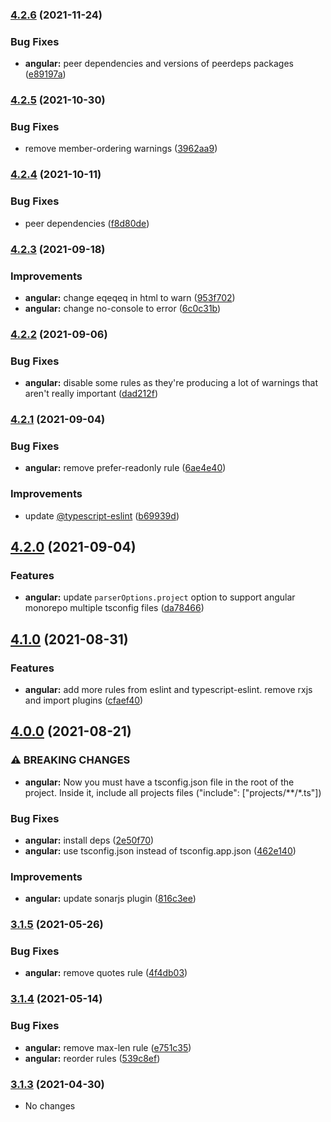 ### [4.2.6](https://github.com/tapsellorg/eslint-plugin/compare/v4.2.5...v4.2.6) (2021-11-24)


### Bug Fixes

* **angular:** peer dependencies and versions of peerdeps packages ([e89197a](https://github.com/tapsellorg/eslint-plugin/commit/e89197af94f6efa879cf71801283bc95b111c03c))

### [4.2.5](https://github.com/tapsellorg/eslint-plugin/compare/v4.2.4...v4.2.5) (2021-10-30)


### Bug Fixes

* remove member-ordering warnings ([3962aa9](https://github.com/tapsellorg/eslint-plugin/commit/3962aa9824057bf37736d16c9e27e4fc7dbf1027))

### [4.2.4](https://github.com/tapsellorg/eslint-plugin/compare/v4.2.3...v4.2.4) (2021-10-11)


### Bug Fixes

* peer dependencies ([f8d80de](https://github.com/tapsellorg/eslint-plugin/commit/f8d80de857260ef61475601633ca895bab568093))

### [4.2.3](https://github.com/tapsellorg/eslint-plugin/compare/v4.2.2...v4.2.3) (2021-09-18)


### Improvements

* **angular:** change eqeqeq in html to warn ([953f702](https://github.com/tapsellorg/eslint-plugin/commit/953f7029199c2e7439ebde80d0042065fb117dbc))
* **angular:** change no-console to error ([6c0c31b](https://github.com/tapsellorg/eslint-plugin/commit/6c0c31bbea429133843075b24ba29183166801a6))

### [4.2.2](https://github.com/tapsellorg/eslint-plugin/compare/v4.2.1...v4.2.2) (2021-09-06)


### Bug Fixes

* **angular:** disable some rules as they're producing a lot of warnings that aren't really important ([dad212f](https://github.com/tapsellorg/eslint-plugin/commit/dad212f005b3151703b5e05d3b68e0e463c097f7))

### [4.2.1](https://github.com/tapsellorg/eslint-plugin/compare/v4.2.0...v4.2.1) (2021-09-04)


### Bug Fixes

* **angular:** remove prefer-readonly rule ([6ae4e40](https://github.com/tapsellorg/eslint-plugin/commit/6ae4e407428bee93d8997cc944dad6cacdea9424))


### Improvements

* update [@typescript-eslint](https://github.com/typescript-eslint) ([b69939d](https://github.com/tapsellorg/eslint-plugin/commit/b69939d08089a9a69cb6bb56a10488b1f44c61bd))

## [4.2.0](https://github.com/tapsellorg/eslint-plugin/compare/v4.1.0...v4.2.0) (2021-09-04)


### Features

* **angular:** update `parserOptions.project` option to support angular monorepo multiple tsconfig files ([da78466](https://github.com/tapsellorg/eslint-plugin/commit/da784661108bbd217a7a6c4e923ea6936dc94b4a))

## [4.1.0](https://github.com/tapsellorg/eslint-plugin/compare/v4.0.0...v4.1.0) (2021-08-31)


### Features

* **angular:** add more rules from eslint and typescript-eslint. remove rxjs and import plugins ([cfaef40](https://github.com/tapsellorg/eslint-plugin/commit/cfaef407e134592b9b50ba637008335c92e3f003))

## [4.0.0](https://github.com/tapsellorg/eslint-plugin/compare/v3.1.5...v4.0.0) (2021-08-21)


### ⚠ BREAKING CHANGES

* **angular:** Now you must have a tsconfig.json file in the root of the project. Inside it, include all projects files ("include": ["projects/**/*.ts"])

### Bug Fixes

* **angular:** install deps ([2e50f70](https://github.com/tapsellorg/eslint-plugin/commit/2e50f708456d9c730837d2c9de5256f317048f5c))
* **angular:** use tsconfig.json instead of tsconfig.app.json ([462e140](https://github.com/tapsellorg/eslint-plugin/commit/462e14098602469a588af7b8862b4030bdcf5149))


### Improvements

* **angular:** update sonarjs plugin ([816c3ee](https://github.com/tapsellorg/eslint-plugin/commit/816c3ee8398f1c2c03f5383fbb4485df694695da))

### [3.1.5](https://github.com/tapsellorg/eslint-plugin/compare/v3.1.4...v3.1.5) (2021-05-26)


### Bug Fixes

* **angular:** remove quotes rule ([4f4db03](https://github.com/tapsellorg/eslint-plugin/commit/4f4db036f1abf44a6ae0df2397db9c5151c06311))

### [3.1.4](https://github.com/tapsellorg/eslint-plugin/compare/v3.1.3...v3.1.4) (2021-05-14)


### Bug Fixes

* **angular:** remove max-len rule ([e751c35](https://github.com/tapsellorg/eslint-plugin/commit/e751c3584fc4785811c1387d49a3d3262972c2bd))
* **angular:** reorder rules ([539c8ef](https://github.com/tapsellorg/eslint-plugin/commit/539c8ef9e10ffc7854f5340b3bd0d952d1fef25f))

### [3.1.3](https://github.com/tapsellorg/eslint-plugin/compare/v3.1.2...v3.1.3) (2021-04-30)

- No changes
